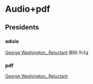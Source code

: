 # Audio+pdf

## Presidents 

### aduio

[George Washington_ Reluctant](https://wwbs.lanzoue.com/ikEfz2znm8ri) 密码:1h2g

### pdf

[George Washington_ Reluctant](https://wwbs.lanzoue.com/irwXO2znm8ta)

